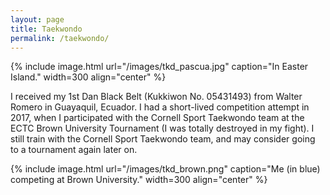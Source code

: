 ```yaml
---
layout: page
title: Taekwondo
permalink: /taekwondo/
---
```


{% include image.html url="/images/tkd_pascua.jpg" caption="In Easter Island." width=300 align="center" %}

I received my 1st Dan Black Belt (Kukkiwon No. 05431493) from Walter Romero in Guayaquil, Ecuador. I had a short-lived competition attempt in 2017, when I participated with the Cornell Sport Taekwondo team at the ECTC Brown University Tournament (I was totally destroyed in my fight). I still train with the Cornell Sport Taekwondo team, and may consider going to a tournament again later on.  

{% include image.html url="/images/tkd_brown.png" caption="Me (in blue) competing at Brown University." width=300 align="center" %}
